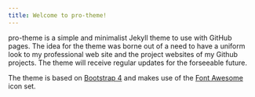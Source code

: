 ```yaml
---
title: Welcome to pro-theme!
---
```


pro-theme is a simple and minimalist Jekyll theme to use with GitHub pages. The idea for the theme was borne out of a need to have a uniform look to my professional web site and the project websites of my Github projects. The theme will receive regular updates for the forseeable future. 

The theme is based on [Bootstrap 4](https://getbootstrap.com/) and makes use of the [Font Awesome](https://fontawesome.com/) icon set.





